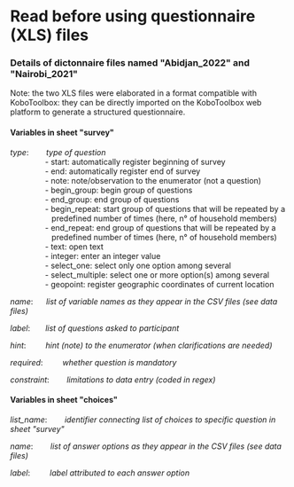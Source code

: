 # Read before using questionnaire (XLS) files

### Details of dictonnaire files named "Abidjan_2022" and "Nairobi_2021"

Note: the two XLS files were elaborated in a format compatible with KoboToolbox: they can be directly imported on the KoboToolbox web platform to generate a structured questionnaire.

#### Variables in sheet "survey"  

*type*:&nbsp;&nbsp;&nbsp;&nbsp;&nbsp;&nbsp;&nbsp;&nbsp;*type of question*\
&nbsp;&nbsp;&nbsp;&nbsp;&nbsp;&nbsp;&nbsp;&nbsp;&nbsp;&nbsp;&nbsp;&nbsp;&nbsp;&nbsp;&nbsp;&nbsp;- start: automatically register beginning of survey\
&nbsp;&nbsp;&nbsp;&nbsp;&nbsp;&nbsp;&nbsp;&nbsp;&nbsp;&nbsp;&nbsp;&nbsp;&nbsp;&nbsp;&nbsp;&nbsp;- end: automatically register end of survey\
&nbsp;&nbsp;&nbsp;&nbsp;&nbsp;&nbsp;&nbsp;&nbsp;&nbsp;&nbsp;&nbsp;&nbsp;&nbsp;&nbsp;&nbsp;&nbsp;- note: note/observation to the enumerator (not a question)\
&nbsp;&nbsp;&nbsp;&nbsp;&nbsp;&nbsp;&nbsp;&nbsp;&nbsp;&nbsp;&nbsp;&nbsp;&nbsp;&nbsp;&nbsp;&nbsp;- begin_group: begin group of questions\
&nbsp;&nbsp;&nbsp;&nbsp;&nbsp;&nbsp;&nbsp;&nbsp;&nbsp;&nbsp;&nbsp;&nbsp;&nbsp;&nbsp;&nbsp;&nbsp;- end_group: end group of questions\
&nbsp;&nbsp;&nbsp;&nbsp;&nbsp;&nbsp;&nbsp;&nbsp;&nbsp;&nbsp;&nbsp;&nbsp;&nbsp;&nbsp;&nbsp;&nbsp;- begin_repeat: start group of questions that will be repeated by a\
&nbsp;&nbsp;&nbsp;&nbsp;&nbsp;&nbsp;&nbsp;&nbsp;&nbsp;&nbsp;&nbsp;&nbsp;&nbsp;&nbsp;&nbsp;&nbsp;&nbsp;&nbsp;&nbsp;predefined number of times (here, n° of household members)\
&nbsp;&nbsp;&nbsp;&nbsp;&nbsp;&nbsp;&nbsp;&nbsp;&nbsp;&nbsp;&nbsp;&nbsp;&nbsp;&nbsp;&nbsp;&nbsp;- end_repeat: end group of questions that will be repeated by a\
&nbsp;&nbsp;&nbsp;&nbsp;&nbsp;&nbsp;&nbsp;&nbsp;&nbsp;&nbsp;&nbsp;&nbsp;&nbsp;&nbsp;&nbsp;&nbsp;&nbsp;&nbsp;&nbsp;predefined number of times (here, n° of household members)\
&nbsp;&nbsp;&nbsp;&nbsp;&nbsp;&nbsp;&nbsp;&nbsp;&nbsp;&nbsp;&nbsp;&nbsp;&nbsp;&nbsp;&nbsp;&nbsp;- text: open text\
&nbsp;&nbsp;&nbsp;&nbsp;&nbsp;&nbsp;&nbsp;&nbsp;&nbsp;&nbsp;&nbsp;&nbsp;&nbsp;&nbsp;&nbsp;&nbsp;- integer: enter an integer value\
&nbsp;&nbsp;&nbsp;&nbsp;&nbsp;&nbsp;&nbsp;&nbsp;&nbsp;&nbsp;&nbsp;&nbsp;&nbsp;&nbsp;&nbsp;&nbsp;- select_one: select only one option among several\
&nbsp;&nbsp;&nbsp;&nbsp;&nbsp;&nbsp;&nbsp;&nbsp;&nbsp;&nbsp;&nbsp;&nbsp;&nbsp;&nbsp;&nbsp;&nbsp;- select_multiple: select one or more option(s) among several\
&nbsp;&nbsp;&nbsp;&nbsp;&nbsp;&nbsp;&nbsp;&nbsp;&nbsp;&nbsp;&nbsp;&nbsp;&nbsp;&nbsp;&nbsp;&nbsp;- geopoint: register geographic coordinates of current location

*name*:&nbsp;&nbsp;&nbsp;&nbsp;&nbsp;&nbsp;*list of variable names as they appear in the CSV files (see data files)*

*label*:&nbsp;&nbsp;&nbsp;&nbsp;&nbsp;&nbsp;&nbsp;*list of questions asked to participant*

*hint*:&nbsp;&nbsp;&nbsp;&nbsp;&nbsp;&nbsp;&nbsp;&nbsp;&nbsp;*hint (note) to the enumerator (when clarifications are needed)*

*required*:&nbsp;&nbsp;&nbsp;&nbsp;&nbsp;&nbsp;&nbsp;&nbsp;&nbsp;*whether question is mandatory*

*constraint*:&nbsp;&nbsp;&nbsp;&nbsp;&nbsp;&nbsp;&nbsp;&nbsp;*limitations to data entry (coded in regex)*

#### Variables in sheet "choices"  

*list_name*:&nbsp;&nbsp;&nbsp;&nbsp;&nbsp;&nbsp;&nbsp;&nbsp;*identifier connecting list of choices to specific question in sheet "survey"*

*name*:&nbsp;&nbsp;&nbsp;&nbsp;&nbsp;&nbsp;&nbsp;&nbsp;*list of answer options as they appear in the CSV files (see data files)*

*label*:&nbsp;&nbsp;&nbsp;&nbsp;&nbsp;&nbsp;&nbsp;&nbsp;&nbsp;*label attributed to each answer option*
